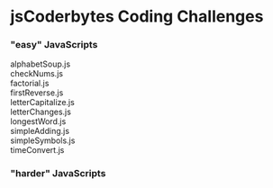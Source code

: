 # jsCoderbytes Coding Challenges

### "easy" JavaScripts
alphabetSoup.js  
checkNums.js  
factorial.js  
firstReverse.js  
letterCapitalize.js  
letterChanges.js  
longestWord.js  
simpleAdding.js  
simpleSymbols.js  
timeConvert.js  

### "harder" JavaScripts
